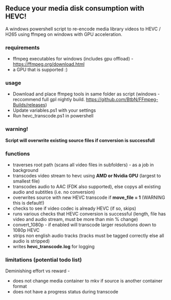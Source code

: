 ## Reduce your media disk consumption with HEVC!
A windows powershell script to re-encode media library videos to HEVC / H265 using ffmpeg on windows with GPU acceleration. 

### requirements
- ffmpeg executables for windows (includes gpu offload) - https://ffmpeg.org/download.html
- a GPU that is supported :) 

### usage 
- Download and place ffmpeg tools in same folder as script (windows - reccommend full gpl nightly build. https://github.com/BtbN/FFmpeg-Builds/releases) 
- Update variables.ps1 with your settings
- Run hevc_transcode.ps1 in powershell 

### warning! 
**Script will overwrite existing source files if conversion is successfull**

### functions
- traverses root path (scans all video files in subfolders) - as a job in background 
- transcodes video stream to hevc using **AMD or Nvidia GPU** (largest to smallest file) 
- transcodes audio to AAC (FDK also supported), else copys all existing audio and subtitles (i.e. no conversion) 
- overwrites source with new HEVC transcode if **move_file = 1** (WARNING this is default!) 
- checks to see if video codec is already HEVC (if so, skips)
- runs various checks that HEVC conversion is successful (length, file has video and audio stream, must be more than min % change)
- convert_1080p - if enabled will transcode larger resolutions down to 1080p HEVC 
- strips non english audio tracks (tracks must be tagged correctly else all audio is stripped)
- writes **hevc_transcode.log** for logging 

### limitations (potential todo list) 
Deminishing effort vs reward - 
- does not change media container to mkv if source is another container format
- does not have a progress status during transcode 
